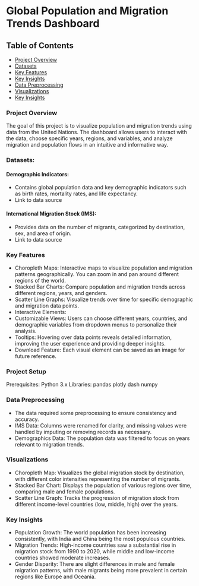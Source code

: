 # Global Population and Migration Trends Dashboard

## Table of Contents
- [Project Overview](#project-overview)
- [Datasets](#datasets)
- [Key Features](#key-features)
- [Key Insights](#key-insights)
- [Data Preprocessing](#data-preprocessing)
- [Visualizations](#visualizations)
- [Key Insights](#key-insights)

### Project Overview
The goal of this project is to visualize population and migration trends using data from the United Nations. The dashboard allows users to interact with the data, choose specific years, regions, and variables, and analyze migration and population flows in an intuitive and informative way.

### Datasets:
#### Demographic Indicators:
- Contains global population data and key demographic indicators such as birth rates, mortality rates, and life expectancy.
- Link to data source
#### International Migration Stock (IMS):
- Provides data on the number of migrants, categorized by destination, sex, and area of origin.
- Link to data source

### Key Features
- Choropleth Maps: Interactive maps to visualize population and migration patterns geographically. You can zoom in and pan around different regions of the world.
- Stacked Bar Charts: Compare population and migration trends across different regions, years, and genders.
- Scatter Line Graphs: Visualize trends over time for specific demographic and migration data points.
- Interactive Elements:
- Customizable Views: Users can choose different years, countries, and demographic variables from dropdown menus to personalize their analysis.
- Tooltips: Hovering over data points reveals detailed information, improving the user experience and providing deeper insights.
- Download Feature: Each visual element can be saved as an image for future reference.

### Project Setup
Prerequisites:
Python 3.x
Libraries:
pandas
plotly
dash
numpy

### Data Preprocessing
- The data required some preprocessing to ensure consistency and accuracy.
- IMS Data: Columns were renamed for clarity, and missing values were handled by imputing or removing records as necessary.
- Demographics Data: The population data was filtered to focus on years relevant to migration trends.

### Visualizations
- Choropleth Map: Visualizes the global migration stock by destination, with different color intensities representing the number of migrants.
- Stacked Bar Chart: Displays the population of various regions over time, comparing male and female populations.
- Scatter Line Graph: Tracks the progression of migration stock from different income-level countries (low, middle, high) over the years.

### Key Insights
- Population Growth: The world population has been increasing consistently, with India and China being the most populous countries.
- Migration Trends: High-income countries saw a substantial rise in migration stock from 1990 to 2020, while middle and low-income countries showed moderate increases.
- Gender Disparity: There are slight differences in male and female migration patterns, with male migrants being more prevalent in certain regions like Europe and Oceania.
